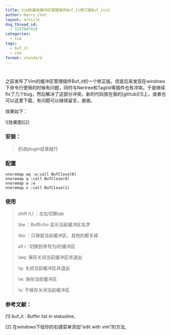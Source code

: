 ```yaml
---
title: Vim轻量级缓冲区管理插件Buf_it修订版Buf_itv2
author: Harry Chen
layout: article
dsq_thread_id:
  - 1257607419
categories:
  - vim
tags:
  - buf_it
  - vim
format: standard
---
```

# 

  之前发布了Vim的缓冲区管理插件Buf_it的一个修正版，但是后来发现在windows下命令行使用的时候有问题，同时与Nertree和Taglist等插件也有冲突。于是继续fix了几个bug，然后解决了这部分冲突，新的代码放在我的[github][1]上，或者也可以这里下载，有问题可以继续留言，谢谢。

  效果如下：

![效果图][2]

### 安装：

> 扔进plugin目录就行

### 配置


    nnoremap wq :w:call BufClose(0)
    nnoremap q :call BufClose(0)
    nnoremap w :w
    nnoremap x :call BufClose(1)


### 使用

> shift h,l ：左右切换tab
>
> \be ：BufEcho 显示当前缓冲区名字
>
> \bo ：只保留当前缓冲区，其他的都关掉
>
> alt i : 切换到序号为i的缓冲区
>
> \wq: 保存关闭当前缓冲区并退出
>
> \q: 关闭当前缓冲区并退出
>
> \w: 保存当前缓冲区
>
> \x: 不保存关闭当前缓冲区

### 参考文献：

[1] buf_it : Buffer list in statusline,


[2] 在windows下给你的右键菜单添加”edit with vim”的方法,


